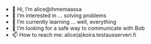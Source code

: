 - 👋 Hi, I’m alice@ihmemaassa
- 👀 I’m interested in ... solving problems
- 🌱 I’m currently learning ... well, everything
- 💞️ I’m looking for a safe way to communicate with Bob
- 📫 How to reach me: alice(a)koira.testausserveri.fi

<!---
ihmemaassa/ihmemaassa is a ✨ special ✨ repository because its `README.md` (this file) appears on your GitHub profile.
You can click the Preview link to take a look at your changes.
--->
